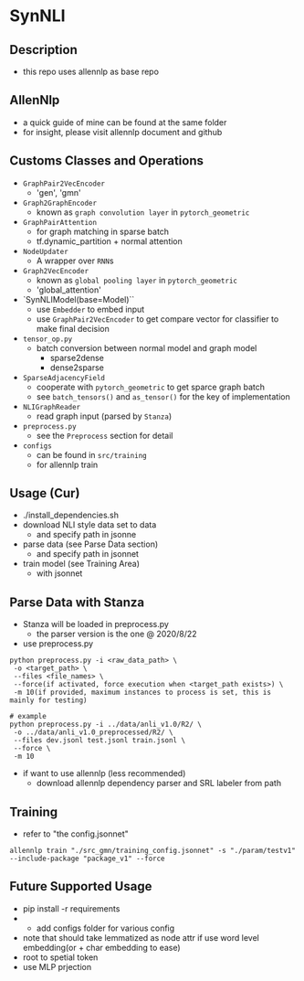 # SynNLI 

## Description
- this repo uses allennlp as base repo

## AllenNlp
- a quick guide of mine can be found at the same folder
- for insight, please visit allennlp document and github

## Customs Classes and Operations
- `GraphPair2VecEncoder`
    - 'gen', 'gmn'
- `Graph2GraphEncoder`
    - known as `graph convolution layer` in `pytorch_geometric` 
- `GraphPairAttention`
    - for graph matching in sparse batch
    - tf.dynamic_partition + normal attention
- `NodeUpdater`
    - A wrapper over `RNN`s
- `Graph2VecEncoder`
    - known as `global pooling layer` in `pytorch_geometric` 
    - 'global_attention'
- `SynNLIModel(base=Model)``
    - use `Embedder` to embed input
    - use `GraphPair2VecEncoder` to get compare vector for classifier to make final decision
- `tensor_op.py`
    - batch conversion between normal model and graph model
        - sparse2dense
        - dense2sparse
- `SparseAdjacencyField`
    - cooperate with `pytorch_geometric` to get sparce graph batch
    - see `batch_tensors()` and `as_tensor()` for the key of implementation
- `NLIGraphReader`
    - read graph input (parsed by `Stanza`)
- `preprocess.py`
    - see the `Preprocess` section for detail
- `configs`
    - can be found in `src/training`
    - for allennlp train

## Usage (Cur)
- ./install_dependencies.sh 
- download NLI style data set to data
    - and specify path in jsonne
- parse data (see Parse Data section)
    - and specify path in jsonnet
- train model (see Training Area)
    - with jsonnet

## Parse Data with Stanza
- Stanza will be loaded in preprocess.py
    - the parser version is the one @ 2020/8/22
- use preprocess.py
```
python preprocess.py -i <raw_data_path> \
 -o <target_path> \
 --files <file_names> \
 --force(if activated, force execution when <target_path exists>) \
 -m 10(if provided, maximum instances to process is set, this is mainly for testing)
```
```
# example
python preprocess.py -i ../data/anli_v1.0/R2/ \
 -o ../data/anli_v1.0_preprocessed/R2/ \
 --files dev.jsonl test.jsonl train.jsonl \
 --force \
 -m 10
```
- if want to use allennlp (less recommended)
    - download allennlp dependency parser and SRL labeler from path

## Training
- refer to "the config.jsonnet"
```
allennlp train "./src_gmn/training_config.jsonnet" -s "./param/testv1"   --include-package "package_v1" --force
```

## Future Supported Usage
- pip install -r requirements
- + add configs folder for various config
- note that should take lemmatized as node attr if use word level embedding(or + char embedding to ease)
- root to spetial token
- use MLP prjection

